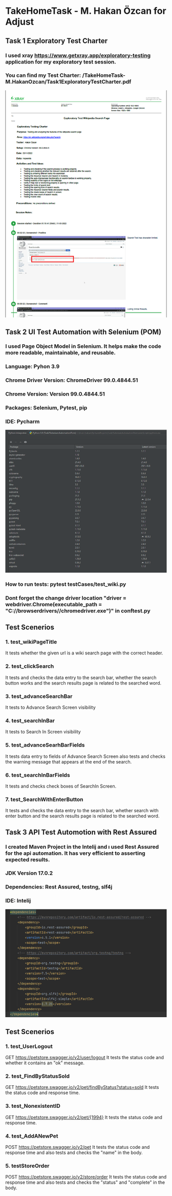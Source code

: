 # TakeHomeTask - M. Hakan Özcan for Adjust

## Task 1 Exploratory Test Charter

### I used xray https://www.getxray.app/exploratory-testing application for my exploratory test session. 

### You can find my Test Charter: /TakeHomeTask-M.HakanOzcan/Task1ExploratoryTestCharter.pdf

![](charter.png)


## Task 2 UI Test Automation with Selenium (POM)

### I used Page Object Model in Selenium. It helps make the code more readable, maintainable, and reusable.

### Language: Pyhon 3.9
### Chrome Driver Version: ChromeDriver 99.0.4844.51
### Chrome Version: Version 99.0.4844.51
### Packages: Selenium, Pytest, pip
### IDE: Pycharm

![](pycharm.png)

### How to run tests: pytest testCases/test_wiki.py

### Dont forget the change driver location "driver = webdriver.Chrome(executable_path = "C://browserdrivers//chromedriver.exe")" in conftest.py

## Test Scenerios

### 1. test_wikiPageTitle
It tests whether the given url is a wiki search page with the correct header.

### 2. test_clickSearch
It tests and checks the data entry to the search bar, whether the search button works and the search results page is related to the searched word.

### 3. test_advanceSearchBar
It tests to Advance Search Screen visibility

### 4. test_searchInBar
It tests to Search In Screen visibility

### 5. test_advanceSearhBarFields
It tests data entry to fields of Advance Search Screen also tests and checks the warning message that appears at the end of the search.

### 6. test_searchInBarFields
It tests and checks check boxes of SearchIn Screen.

### 7. test_SearchWithEnterButton
It tests and checks the data entry to the search bar, whether search with enter button and the search results page is related to the searched word.


## Task 3 API Test Automotion with Rest Assured

### I created Maven Project in the Intelij and ı used Rest Assured for the api automation. It has very efficient to asserting expected results.

### JDK Version 17.0.2
### Dependencies: Rest Assured, testng, slf4j
### IDE: Intelij

![](intelij.png)

## Test Scenerios

### 1. test_UserLogout
GET https://petstore.swagger.io/v2/user/logout It tests the status code and whether it contains an "ok" message.

### 2. test_FindByStatusSold
GET https://petstore.swagger.io/v2/pet/findByStatus?status=sold It tests the status code and response time.

### 3. test_NonexistentID

GET https://petstore.swagger.io/v2/pet/{1994} It tests the status code and response time.

### 4. test_AddANewPet

POST https://petstore.swagger.io/v2/pet  It tests the status code and response time and also tests and checks the "name" in the body.

### 5. testStoreOrder

POST https://petstore.swagger.io/v2/store/order It tests the status code and response time and also tests and checks the "status" and "complete" in the body.
